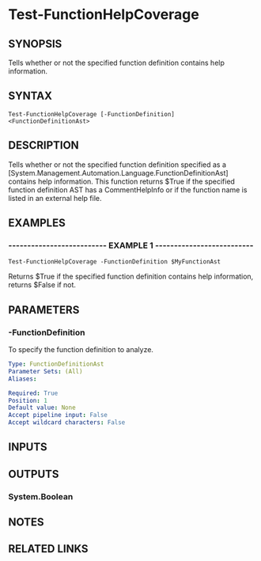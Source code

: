 # Test-FunctionHelpCoverage

## SYNOPSIS
Tells whether or not the specified function definition contains help information.

## SYNTAX

```
Test-FunctionHelpCoverage [-FunctionDefinition] <FunctionDefinitionAst>
```

## DESCRIPTION
Tells whether or not the specified function definition specified as a \[System.Management.Automation.Language.FunctionDefinitionAst\] contains help information.
This function returns $True if the specified function definition AST has a CommentHelpInfo or if the function name is listed in an external help file.

## EXAMPLES

### -------------------------- EXAMPLE 1 --------------------------
```
Test-FunctionHelpCoverage -FunctionDefinition $MyFunctionAst
```

Returns $True if the specified function definition contains help information, returns $False if not.

## PARAMETERS

### -FunctionDefinition
To specify the function definition to analyze.

```yaml
Type: FunctionDefinitionAst
Parameter Sets: (All)
Aliases: 

Required: True
Position: 1
Default value: None
Accept pipeline input: False
Accept wildcard characters: False
```

## INPUTS

## OUTPUTS

### System.Boolean

## NOTES

## RELATED LINKS

